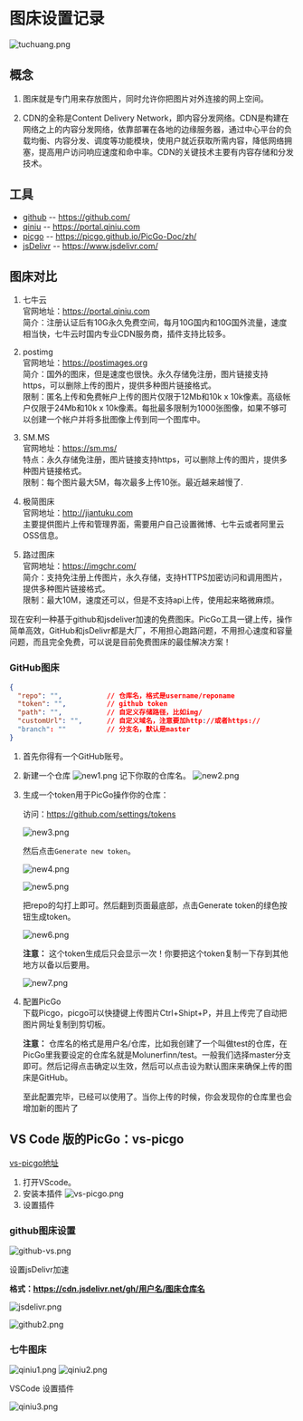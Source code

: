 # 图床设置记录

![tuchuang.png](./tuchuang.png)

## 概念

1. 图床就是专门用来存放图片，同时允许你把图片对外连接的网上空间。

2. CDN的全称是Content Delivery Network，即内容分发网络。CDN是构建在网络之上的内容分发网络，依靠部署在各地的边缘服务器，通过中心平台的负载均衡、内容分发、调度等功能模块，使用户就近获取所需内容，降低网络拥塞，提高用户访问响应速度和命中率。CDN的关键技术主要有内容存储和分发技术。

## 工具
- [github](https://github.com/) -- https://github.com/
- [qiniu](https://portal.qiniu.com) -- https://portal.qiniu.com
- [picgo](https://picgo.github.io/PicGo-Doc/zh/) -- https://picgo.github.io/PicGo-Doc/zh/
- [jsDelivr](https://www.jsdelivr.com/) -- https://www.jsdelivr.com/



## 图床对比

1. 七牛云   
官网地址：https://portal.qiniu.com     
简介：注册认证后有10G永久免费空间，每月10G国内和10G国外流量，速度相当快，七牛云时国内专业CDN服务商，插件支持比较多。

2. postimg   
官网地址：https://postimages.org   
简介：国外的图床，但是速度也很快。永久存储免注册，图片链接支持https，可以删除上传的图片，提供多种图片链接格式。   
限制：匿名上传和免费帐户上传的图片仅限于12Mb和10k x 10k像素。高级帐户仅限于24Mb和10k x 10k像素。每批最多限制为1000张图像，如果不够可以创建一个帐户并将多批图像上传到同一个图库中。

3. SM.MS   
官网地址：https://sm.ms/   
特点：永久存储免注册，图片链接支持https，可以删除上传的图片，提供多种图片链接格式。   
限制：每个图片最大5M，每次最多上传10张。最近越来越慢了.

4. 极简图床   
官网地址：http://jiantuku.com   
主要提供图片上传和管理界面，需要用户自己设置微博、七牛云或者阿里云OSS信息。

5. 路过图床   
官网地址：https://imgchr.com/   
简介：支持免注册上传图片，永久存储，支持HTTPS加密访问和调用图片，提供多种图片链接格式。   
限制：最大10M，速度还可以，但是不支持api上传，使用起来略微麻烦。

现在安利一种基于github和jsdeliver加速的免费图床。PicGo工具一键上传，操作简单高效，GitHub和jsDelivr都是大厂，不用担心跑路问题，不用担心速度和容量问题，而且完全免费，可以说是目前免费图床的最佳解决方案！

### GitHub图床
```json
{
  "repo": "",           // 仓库名，格式是username/reponame
  "token": "",          // github token
  "path": "",           // 自定义存储路径，比如img/
  "customUrl": "",      // 自定义域名，注意要加http://或者https://
  "branch": ""          // 分支名，默认是master
}
```
1. 首先你得有一个GitHub账号。

2. 新建一个仓库
   ![new1.png](./new1.png)
   记下你取的仓库名。
   ![new2.png](./new2.png)
   

3. 生成一个token用于PicGo操作你的仓库：

   访问：https://github.com/settings/tokens

   ![new3.png](./new3.png)

   然后点击`Generate new token`。

   ![new4.png](./new4.png)

   ![new5.png](./new5.png)

   把repo的勾打上即可。然后翻到页面最底部，点击Generate token的绿色按钮生成token。



   ![new6.png](./new6.png)

    **注意：** 这个token生成后只会显示一次！你要把这个token复制一下存到其他地方以备以后要用。

   ![new7.png](./new7.png)


4. 配置PicGo   
   下载Picgo，picgo可以快捷键上传图片Ctrl+Shipt+P，并且上传完了自动把图片网址复制到剪切板。

   **注意：** 仓库名的格式是用户名/仓库，比如我创建了一个叫做test的仓库，在PicGo里我要设定的仓库名就是Molunerfinn/test。一般我们选择master分支即可。然后记得点击确定以生效，然后可以点击设为默认图床来确保上传的图床是GitHub。


   至此配置完毕，已经可以使用了。当你上传的时候，你会发现你的仓库里也会增加新的图片了


## VS Code 版的PicGo：vs-picgo   
[vs-picgo地址](https://github.com/PicGo/vs-picgo)

1. 打开VScode。
2. 安装本插件
   ![vs-picgo.png](./vs-picgo.png)
3. 设置插件   
   
### github图床设置   

   ![github-vs.png](./github-vs.png)
   
   设置jsDelivr加速

   **格式：https://cdn.jsdelivr.net/gh/用户名/图床仓库名**

   ![jsdelivr.png](./jsdelivr.png)

   ![github2.png](./github2.png)

### 七牛图床   
   
   ![qiniu1.png](./qiniu1.png)
   ![qiniu2.png](./qiniu2.png)
   
   VSCode 设置插件

   ![qiniu3.png](./qiniu3.png)
